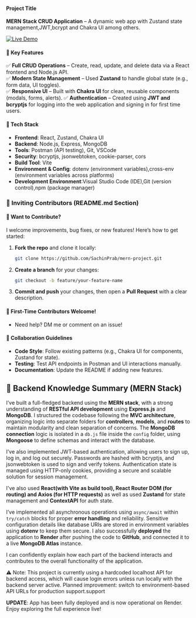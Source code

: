 #### **Project Title**  
**MERN Stack CRUD Application** – A dynamic web app with Zustand state management,JWT,bcrypt and Chakra UI among others.  

[![Live Demo](https://img.shields.io/badge/demo-live-brightgreen)](https://mern-project-zl0e.onrender.com)

#### **🔹 Key Features**  
✅ **Full CRUD Operations** – Create, read, update, and delete data via a React frontend and Node.js API.  
✅ **Modern State Management** – Used **Zustand** to handle global state (e.g., form data, UI toggles).  
✅ **Responsive UI** – Built with **Chakra UI** for clean, reusable components (modals, forms, alerts).
✅ **Authentication** – Created using **JWT and bcryptjs** for logging into the web application and signing in for first time users.

#### **🔹 Tech Stack**  
- **Frontend**: React, Zustand, Chakra UI
- **Backend**: Node.js, Express, MongoDB  
- **Tools**: Postman (API testing), Git, VSCode
- **Security**: bcryptjs, jsonwebtoken, cookie-parser, cors
- **Build Tool**: Vite
- **Environment & Config**: dotenv (environment variables),cross-env (environment variables across platforms)
- **Development Environment**:Visual Studio Code (IDE),Git (version control),npm (package manager)

### **🤝 Inviting Contributors (README.md Section)**  
#### **🔹 Want to Contribute?**  
I welcome improvements, bug fixes, or new features! Here’s how to get started:  

1. **Fork the repo** and clone it locally:  
   ```bash
   git clone https://github.com/SachinPrab/mern-project.git
   ```
   
2. **Create a branch** for your changes:  
   ```bash
   git checkout -b feature/your-feature-name
   ```  
3. **Commit and push** your changes, then open a **Pull Request** with a clear description.  

#### **🔹 First-Time Contributors Welcome!**  
- Need help? DM me or comment on an issue!  

#### **🔹 Collaboration Guidelines**  
- **Code Style**: Follow existing patterns (e.g., Chakra UI for components, Zustand for state).  
- **Testing**: Test API endpoints in Postman and UI interactions manually.  
- **Documentation**: Update the README if adding new features.

## 🧠 Backend Knowledge Summary (MERN Stack)

I’ve built a full-fledged backend using the **MERN stack**, with a strong understanding of **RESTful API development** using **Express.js** and **MongoDB**. I structured the codebase following the **MVC architecture**, organizing logic into separate folders for **controllers**, **models**, and **routes** to maintain modularity and clean separation of concerns. The **MongoDB connection** logic is isolated in a `db.js` file inside the `config` folder, using **Mongoose** to define schemas and interact with the database.

I’ve also implemented JWT-based authentication, allowing users to sign up, log in, and log out securely. Passwords are hashed with bcryptjs, and jsonwebtoken is used to sign and verify tokens. Authentication state is managed using HTTP-only cookies, providing a secure and scalable solution for session management.

I've also used 
**React(with Vite as build tool),
React Router DOM (for routing) and
Axios (for HTTP requests)** as well as used **Zustand** for state management and **ContextAPI** for auth state.

I’ve implemented all asynchronous operations using `async/await` within `try/catch` blocks for proper **error handling** and reliability. Sensitive configuration details like database URIs are stored in environment variables using **dotenv** to keep them secure. I also successfully **deployed** the application to **Render** after pushing the code to **GitHub**, and connected it to a live **MongoDB Atlas** instance.

I can confidently explain how each part of the backend interacts and contributes to the overall functionality of the application.

⚠️ Note: This project is currently using a hardcoded localhost API for backend access, which will cause login errors unless run locally with the backend server active. Planned improvement: switch to environment-based API URLs for production support.support


**UPDATE**: App has been fully deployed and is now operational on Render. Enjoy exploring the full experience live! 

